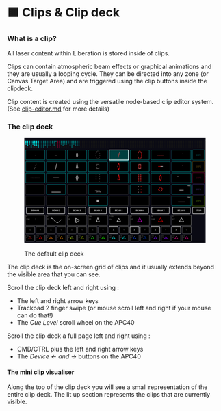 # 🟧 Clips & Clip deck

### What is a clip?

All laser content within Liberation is stored inside of clips.

Clips can contain atmospheric beam effects or graphical animations and they are usually a looping cycle. They can be directed into any zone (or Canvas Target Area) and are triggered using the clip buttons inside the clipdeck.

Clip content is created using the versatile node-based clip editor system. (See [clip-editor.md](../designing-content/clip-editor.md "mention") for more details)

### The clip deck

<figure><img src="../.gitbook/assets/clips-clip-deck" alt=""><figcaption><p>The default clip deck</p></figcaption></figure>

The clip deck is the on-screen grid of clips and it usually extends beyond the visible area that you can see.

Scroll the clip deck left and right using :

* The left and right arrow keys
* Trackpad 2 finger swipe (or mouse scroll left and right if your mouse can do that!)
* The _Cue Level_ scroll wheel on the APC40

Scroll the clip deck a full page left and right using :

* CMD/CTRL plus the left and right arrow keys
* The _Device <- and ->_ buttons on the APC40

#### The mini clip visualiser

Along the top of the clip deck you will see a small representation of the entire clip deck. The lit up section represents the clips that are currently visible.
